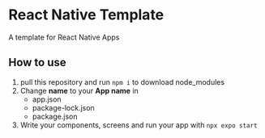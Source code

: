 # React Native Template

A template for React Native Apps

## How to use

1. pull this repository and run `npm i` to download node_modules
2. Change **name** to your **App name** in
   - app.json
   - package-lock.json
   - package.json
3. Write your components, screens and run your app with `npx expo start`
